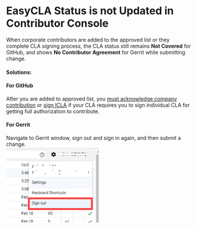 # EasyCLA Status is not Updated in Contributor Console

When corporate contributors are added to the approved list or they complete CLA signing process, the CLA status still remains **Not Covered** for GitHub, and shows **No Contributor Agreement** for Gerrit while submitting change.

#### Solutions:

#### For GitHub

After you are added to approved list, you [must acknowledge company contribution](../../contributors/corporate-contributor.md#acknowledge-company-contribution) or [sign ICLA](../../contributors/corporate-contributor.md#if-you-are-asked-to-sign-icla) if your CLA requires you to sign individual CLA for getting full authorization to contribute.

#### For Gerrit

Navigate to Gerrit window, sign out and sign in again, and then submit a change.  
 ![](../../../.gitbook/assets/signout-gerrit.png)

